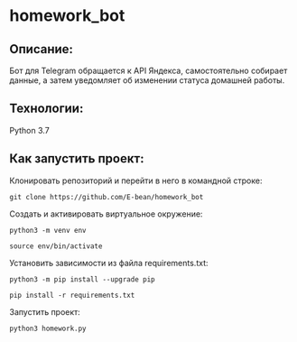 # homework_bot

## Описание:
Бот для Telegram обращается к API Яндекса, самостоятельно собирает данные, а затем уведомляет об изменении статуса домашней работы.

## Технологии:
Python 3.7

## Как запустить проект:

Клонировать репозиторий и перейти в него в командной строке:

```
git clone https://github.com/E-bean/homework_bot
```

Cоздать и активировать виртуальное окружение:

```
python3 -m venv env
```

```
source env/bin/activate
```

Установить зависимости из файла requirements.txt:

```
python3 -m pip install --upgrade pip
```

```
pip install -r requirements.txt
```

Запустить проект:

```
python3 homework.py
```
